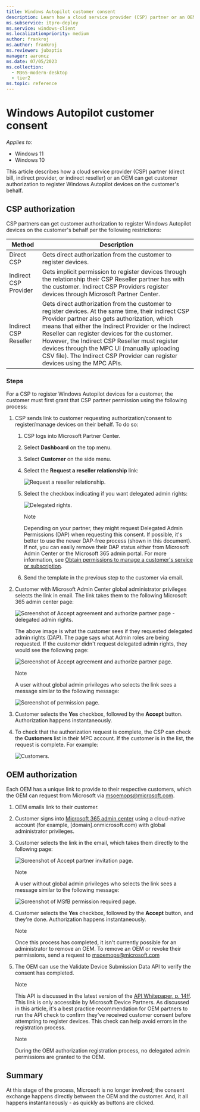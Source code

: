 ```yaml
---
title: Windows Autopilot customer consent
description: Learn how a cloud service provider (CSP) partner or an OEM can get customer authorization to register Windows Autopilot devices on the customer's behalf.
ms.subservice: itpro-deploy
ms.service: windows-client
ms.localizationpriority: medium
author: frankroj
ms.author: frankroj
ms.reviewer: jubaptis
manager: aaroncz
ms.date: 07/05/2023
ms.collection:
  - M365-modern-desktop
  - tier2
ms.topic: reference
---
```



# Windows Autopilot customer consent

*Applies to:*

- Windows 11
- Windows 10

This article describes how a cloud service provider (CSP) partner (direct bill, indirect provider, or indirect reseller) or an OEM can get customer authorization to register Windows Autopilot devices on the customer's behalf.

## CSP authorization

CSP partners can get customer authorization to register Windows Autopilot devices on the customer's behalf per the following restrictions:

| Method | Description |
|--------|-------------|
| Direct CSP | Gets direct authorization from the customer to register devices. |
| Indirect CSP Provider | Gets implicit permission to register devices through the relationship their CSP Reseller partner has with the customer. Indirect CSP Providers register devices through Microsoft Partner Center. |
| Indirect CSP Reseller | Gets direct authorization from the customer to register devices. At the same time, their indirect CSP Provider partner also gets authorization, which means that either the Indirect Provider or the Indirect Reseller can register devices for the customer. However, the Indirect CSP Reseller must register devices through the MPC UI (manually uploading CSV file). The Indirect CSP Provider can register devices using the MPC APIs. |

### Steps

For a CSP to register Windows Autopilot devices for a customer, the customer must first grant that CSP partner permission using the following process:

1. CSP sends link to customer requesting authorization/consent to register/manage devices on their behalf. To do so:
    1. CSP logs into Microsoft Partner Center.
    2. Select **Dashboard** on the top menu.
    3. Select **Customer** on the side menu.
    4. Select the **Request a reseller relationship** link:

        ![Request a reseller relationship.](images/csp1.png)

    5. Select the checkbox indicating if you want delegated admin rights:

        ![Delegated rights.](images/csp2.png)

        > [!NOTE]
        >
        > Depending on your partner, they might request Delegated Admin Permissions (DAP) when requesting this consent. If possible, it's better to use the newer DAP-free process (shown in this document). If not, you can easily remove their DAP status either from Microsoft Admin Center or the Microsoft 365 admin portal. For more information, see [Obtain permissions to manage a customer's service or subscription](/partner-center/customers_revoke_admin_privileges).

    6. Send the template in the previous step to the customer via email.

2. Customer with Microsoft Admin Center global administrator privileges selects the link in email. The link takes them to the following Microsoft 365 admin center page:

    ![Screenshot of Accept agreement and authorize partner page - delegated admin rights.](images/csp3a.png)

    The above image is what the customer sees if they requested delegated admin rights (DAP). The page says what Admin roles are being requested. If the customer didn't request delegated admin rights, they would see the following page:

    ![Screenshot of Accept agreement and authorize partner page.](images/csp3b.png)

    > [!NOTE]
    >
    > A user without global admin privileges who selects the link sees a message similar to the following message:

    ![Screenshot of permission page.](images/csp4.png)

3. Customer selects the **Yes** checkbox, followed by the **Accept** button. Authorization happens instantaneously.
4. To check that the authorization request is complete, the CSP can check the **Customers** list in their MPC account. If the customer is in the list, the request is complete. For example:

    ![Customers.](images/csp5.png)

## OEM authorization

Each OEM has a unique link to provide to their respective customers, which the OEM can request from Microsoft via <msoemops@microsoft.com>.

1. OEM emails link to their customer.
2. Customer signs into [Microsoft 365 admin center](https://portal.office.com/adminportal) using a cloud-native account (for example, [domain].onmicrosoft.com) with global administrator privileges.
3. Customer selects the link in the email, which takes them directly to the following page:

    ![Screenshot of Accept partner invitation page.](images/csp6.png)

    > [!NOTE]
    >
    > A user without global admin privileges who selects the link sees a message similar to the following message:

    ![Screenshot of MSfB permission required page.](images/csp7.png)

4. Customer selects the **Yes** checkbox, followed by the **Accept** button, and they're done. Authorization happens instantaneously.

    > [!NOTE]
    >
    > Once this process has completed, it isn't currently possible for an administrator to remove an OEM. To remove an OEM or revoke their permissions, send a request to <msoemops@microsoft.com>

5. The OEM can use the Validate Device Submission Data API to verify the consent has completed.

    > [!NOTE]
    >
    > This API is discussed in the latest version of the [API Whitepaper, p. 14ff](https://devicepartner.microsoft.com/assets/detail/windows-autopilot-integration-with-oem-api-design-whitepaper-docx). This link is only accessible by Microsoft Device Partners. As discussed in this article, it's a best practice recommendation for OEM partners to run the API check to confirm they've received customer consent before attempting to register devices. This check can help avoid errors in the registration process.

    > [!NOTE]
    >
    > During the OEM authorization registration process, no delegated admin permissions are granted to the OEM.

## Summary

At this stage of the process, Microsoft is no longer involved; the consent exchange happens directly between the OEM and the customer. And, it all happens instantaneously - as quickly as buttons are clicked.

